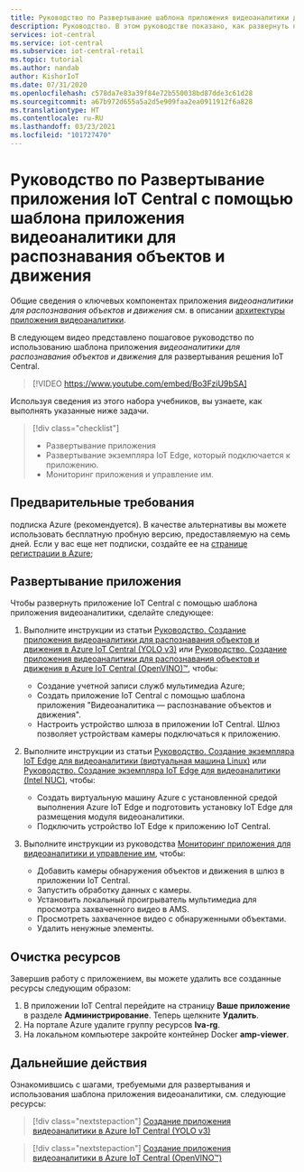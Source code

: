 ```yaml
---
title: Руководство по Развертывание шаблона приложения видеоаналитики для распознавания объектов и движения (Azure IoT Central)
description: Руководство. В этом руководстве показано, как развернуть приложение Azure IoT Central с помощью шаблона приложения видеоаналитики для распознавания объектов и движения.
services: iot-central
ms.service: iot-central
ms.subservice: iot-central-retail
ms.topic: tutorial
ms.author: nandab
author: KishorIoT
ms.date: 07/31/2020
ms.openlocfilehash: c578da7e83a39f84e72b550038bd87dde3c61d28
ms.sourcegitcommit: a67b972d655a5a2d5e909faa2ea0911912f6a828
ms.translationtype: HT
ms.contentlocale: ru-RU
ms.lasthandoff: 03/23/2021
ms.locfileid: "101727470"
---
```

# <a name="tutorial-how-to-deploy-an-iot-central-application-using-the-video-analytics---object-and-motion-detection-application-template"></a>Руководство по Развертывание приложения IoT Central с помощью шаблона приложения видеоаналитики для распознавания объектов и движения

Общие сведения о ключевых компонентах приложения *видеоаналитики для распознавания объектов и движения* см. в описании [архитектуры приложения видеоаналитики](architecture-video-analytics.md).

В следующем видео представлено пошаговое руководство по использованию шаблона приложения _видеоаналитики для распознавания объектов и движения_ для развертывания решения IoT Central.

> [!VIDEO https://www.youtube.com/embed/Bo3FziU9bSA]

Используя сведения из этого набора учебников, вы узнаете, как выполнять указанные ниже задачи.

> [!div class="checklist"]
> * Развертывание приложения
> * Развертывание экземпляра IoT Edge, который подключается к приложению.
> * Мониторинг приложения и управление им.

## <a name="prerequisites"></a>Предварительные требования

подписка Azure (рекомендуется). В качестве альтернативы вы можете использовать бесплатную пробную версию, предоставляемую на семь дней. Если у вас еще нет подписки, создайте ее на [странице регистрации в Azure](https://aka.ms/createazuresubscription);

## <a name="deploy-the-application"></a>Развертывание приложения

Чтобы развернуть приложение IoT Central с помощью шаблона приложения видеоаналитики, сделайте следующее:

1. Выполните инструкции из статьи [Руководство. Создание приложения видеоаналитики для распознавания объектов и движения в Azure IoT Central (YOLO v3)](tutorial-video-analytics-create-app-yolo-v3.md) или [Руководство. Создание приложения видеоаналитики для распознавания объектов и движения в Azure IoT Central (OpenVINO)&trade;](tutorial-video-analytics-create-app-openvino.md), чтобы:
    - Создание учетной записи служб мультимедиа Azure;
    - Создать приложение IoT Central с помощью шаблона приложения "Видеоаналитика — распознавание объектов и движения".
    - Настроить устройство шлюза в приложении IoT Central. Шлюз позволяет устройствам камеры подключаться к приложению.

1. Выполните инструкции из статьи [Руководство. Создание экземпляра IoT Edge для видеоаналитики (виртуальная машина Linux)](tutorial-video-analytics-iot-edge-vm.md) или [Руководство. Создание экземпляра IoT Edge для видеоаналитики (Intel NUC)](tutorial-video-analytics-iot-edge-nuc.md), чтобы:
    - Создать виртуальную машину Azure с установленной средой выполнения Azure IoT Edge и подготовить установку IoT Edge для размещения модуля видеоаналитики.
    - Подключить устройство IoT Edge к приложению IoT Central.

1. Выполните инструкции из руководства [Мониторинг приложения для видеоаналитики и управление им](tutorial-video-analytics-manage.md), чтобы:
    - Добавить камеры обнаружения объектов и движения в шлюз в приложении IoT Central.
    - Запустить обработку данных с камеры.
    - Установить локальный проигрыватель мультимедиа для просмотра захваченного видео в AMS.
    - Просмотреть захваченное видео с обнаруженными объектами.
    - Удалить ненужные элементы.

## <a name="clean-up-resources"></a>Очистка ресурсов

Завершив работу с приложением, вы можете удалить все созданные ресурсы следующим образом:

1. В приложении IoT Central перейдите на страницу **Ваше приложение** в разделе **Администрирование**. Теперь щелкните **Удалить**.
1. На портале Azure удалите группу ресурсов **lva-rg**.
1. На локальном компьютере закройте контейнер Docker **amp-viewer**.

## <a name="next-steps"></a>Дальнейшие действия

Ознакомившись с шагами, требуемыми для развертывания и использования шаблона приложения видеоаналитики, см. следующие ресурсы:

> [!div class="nextstepaction"]
> [Создание приложения видеоаналитики в Azure IoT Central (YOLO v3)](tutorial-video-analytics-create-app-yolo-v3.md)

> [!div class="nextstepaction"]
> [Создание приложения видеоаналитики в Azure IoT Central (OpenVINO&trade;)](tutorial-video-analytics-create-app-openvino.md)